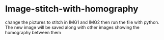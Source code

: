 # Image-stitch-with-homography

change the pictures to stitch in IMG1 and IMG2 then run the file with python. The new image will be saved along with other images showing the  homography between them
